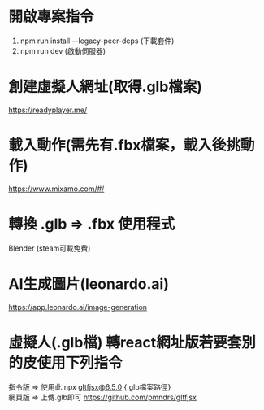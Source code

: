 # 開啟專案指令
1. npm run install --legacy-peer-deps (下載套件)
2. npm run dev (啟動伺服器)

# 創建虛擬人網址(取得.glb檔案)
https://readyplayer.me/

# 載入動作(需先有.fbx檔案，載入後挑動作)
https://www.mixamo.com/#/

# 轉換 .glb => .fbx 使用程式
Blender (steam可載免費)

# AI生成圖片(leonardo.ai)
https://app.leonardo.ai/image-generation

# 虛擬人(.glb檔) 轉react網址版若要套別的皮使用下列指令
指令版 => 使用此 npx gltfjsx@6.5.0 {.glb檔案路徑}  
網頁版 => 上傳.glb即可 https://github.com/pmndrs/gltfjsx
